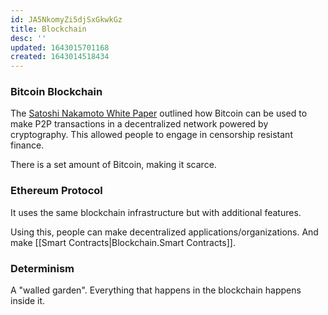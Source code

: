 ```yaml
---
id: JA5NkomyZi5djSxGkwkGz
title: Blockchain
desc: ''
updated: 1643015701168
created: 1643014518434
---
```


### Bitcoin Blockchain
The [Satoshi Nakamoto White Paper](https://bitcoin.org/bitcoin.pdf) outlined how Bitcoin can be used to make P2P transactions in a decentralized network powered by cryptography. This allowed people to engage in censorship resistant finance.

There is a set amount of Bitcoin, making it scarce.

### Ethereum Protocol
It uses the same blockchain infrastructure but with additional features.

Using this, people can make decentralized applications/organizations. And make [[Smart Contracts|Blockchain.Smart Contracts]].

### Determinism
A "walled garden". Everything that happens in the blockchain happens inside it.